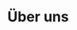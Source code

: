 ---
title: "Über uns"
description: "This is meta description."
draft: false

lead:
  title: "Über uns"
  content: "Die Idee zu ascend entstand im Sommer 2019 an einem Samy Deluxe Konzert in der Piazza-Bar. Hier fassten einige der Gründer - mitgerissen von den Beats und dem Gefühl der unvergänglichen Jugend - den ambitionierten Entschluss, IT-Schulungen zu revolutionieren. 
 Gesagt, getan. Nur wenige Monate und zahlreiche Iterationen später können wir dir lehrreiche, unterhaltsame und bereichernde Trainings anbieten. Unsere Trainings bringen nicht nur dein Wissen auf das nächste Level, sondern bleiben auch als unvergessliches Erlebnis in Erinnerung."


# main image
main_image: "images/ueberuns/ACEND_Adventure_Lava_Big@4x.jpg"

subtopic_1:
  title : "Von Pionieren lernen"
  text : "Unsere Trainer sind Experten auf ihrem Fachgebiet, bilden sich mit viel Wissensdurst weiter und sind mit Herzblut bei der Sache."
  
subtopic_2:
  title : "Know-How"
  text : "Wir vermitteln dir Wissen überraschend und interaktiv. Unsere Trainings bestehen aus abwechslungsreicher Theorie und praxisnahen hands-on Labs."
  
subtopic_3:
  title : "Werde Teil unserer Community"
  text : "Einfachere Formulierung: Wir pflegen das Miteinander und den Austausch während den Trainings - natürlich begleitet von kulinarischen Überraschungen. Wir sind Teil der wachsenden Schweizer Cloud Native Community. Schliess dich uns an."
  
# quote
quote:
  text: "Kaum ein Moment beflügelt Entwicklungen so sehr, wie die Freude darüber, etwas Neues entdeckt zu haben. Als Wissensplattform begleitet acend mit dieser Haltung Schweizer Engineers, ihre Unternehmen in technologisches Neuland zu führen."
  name: "Tobi"
  title: "Gründer acend"

# team
team:
  enable: true
  title : "Die Personen hinter acend"
  team_member:
    - title : "Johann"
      image : "images/team/AC_Johann@2x.jpg"
      designation : "Co-Founder & Trainer"
      abstract : "Stille Wasser sind tief und gerne taucht er tief in die Cloud Native Technologien ein. Als nachhaltiger Klimafreund taucht er lieber im Thunersee als im Meer ab."
      linkedin : "https://www.linkedin.com/in/jogy/"
      twitter : "https://twitter.com/_jogy_"
      
    - title : "Dänu"
      image : "images/team/AC_Daenu@2x.jpg"
      designation : "Co-Founder & Trainer"
      abstract : "Nicht nur sein Bart, sondern auch sein Wissen rund um Cloud Native Technologien ist gigantisch."
      linkedin : "https://www.linkedin.com/in/dstrohecker/"
      twitter : "https://twitter.com/sybnex"
      
    - title : "Benj"
      image : "images/team/AC_Benji@2x.jpg"
      designation : "Co-Founder & Trainer"
      abstract : "Kalt lassen ihn höchstens Temperaturen unter 30 Grad, nicht aber neue Technologien oder die Bedürfnisse von Training-Teilnehmenden."
      twitter : "https://twitter.com/bliemli"
      
 
    - title : "Seba"
      image : "images/team/AC_Seba@2x.jpg"
      designation : "Co-Founder & Trainer"
      abstract : "Für ihn ist hochkomplexe IT nicht schwieriger als ein Kinderspiel. Erklären kann er beides gleich gut."
      linkedin : "https://www.linkedin.com/in/sebastian-plattner-4a4653bb/"
      twitter : "https://twitter.com/SebaPlattner"
      
      
    - title : "Phippu"
      image : "images/team/AC_Phippu@2x.jpg"
      designation : "Co-Founder"
      abstract : "Freut sich über schöne Spielzüge seines Lieblings-Fussballclubs und liebt es, Neues zu entdecken. Am meisten reizt ihn dabei das Unerwartete und das kommt auch bei acend nicht zu kurz."
      linkedin : "https://www.linkedin.com/in/philipp-grossenbacher/"
      twitter : "https://twitter.com/philogros"
      
      
    - title : "Chrigu"
      image : "images/team/AC_Chrigu@2x.jpg"
      designation : "Co-Founder"
      abstract : "Hat eine Schwäche für schnelle Autos, setzt seine Kräfte dafür ein damit unsere Trainings bis auf letzte Bit stimmen. Das macht er überlegt und in aller Ruhe, sowohl auf dem Nürburgring wie auch vor der Tastatur."
      linkedin : "https://www.linkedin.com/in/christoph-aymon-b5948a122/"

      
    - title : "Thömu"
      image : "images/team/AC_Thoemu@2x.jpg"
      designation : "Co-Founder & Trainer"
      abstract : "Mit der IT hat er schon viele abenteuerliche Reisen erlebt. Seit geraumer Zeit entdeckt er die Welt auch auf seinem Fahrrad."
      linkedin : "https://www.linkedin.com/in/thomas-philipona-217367158/"
      twitter : "https://twitter.com/tphilipona"

      
    - title : "Märcu"
      image : "images/team/AC_Marcel@2x.jpg"
      designation : "Co-Founder"
      abstract : "Er jongliert nicht nur gekonnt mit Zahlen, sondern auch mit den schärfsten Küchenmessern."
      linkedin : "https://www.linkedin.com/in/marcelgroner/"
      twitter : "https://twitter.com/mar73cel"

      
    - title : "Tobi"
      image : "images/team/AC_Tobi@2x.jpg"
      designation : "Co-Founder"
      abstract : "Seine Frisur hat er seinen Ideen angepasst, seine Freunde nennen ihn auch ihr nachhaltiges Gewissen. Bei uns ist er vor allem damit beschäftigt, uns besser aussehen zu lassen."
      linkedin : "https://www.linkedin.com/in/tobias-tr%C3%B6hler-13a37885/"
      twitter : "https://twitter.com/Tobee_Tr"
      

---